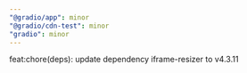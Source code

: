 ```yaml
---
"@gradio/app": minor
"@gradio/cdn-test": minor
"gradio": minor
---
```


feat:chore(deps): update dependency iframe-resizer to v4.3.11
